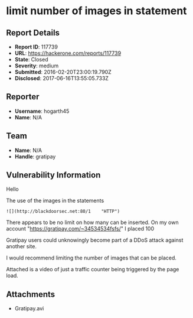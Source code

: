 # limit number of images in statement

## Report Details
- **Report ID**: 117739
- **URL**: https://hackerone.com/reports/117739
- **State**: Closed
- **Severity**: medium
- **Submitted**: 2016-02-20T23:00:19.790Z
- **Disclosed**: 2017-06-16T13:55:05.733Z

## Reporter
- **Username**: hogarth45
- **Name**: N/A

## Team
- **Name**: N/A
- **Handle**: gratipay

## Vulnerability Information
Hello

The use of the images in the statements 

`![](http://blackdoorsec.net:80/1    "HTTP") `

There appears to be no limit on how many can be inserted.
On my own account "https://gratipay.com/~34534534fsfs/" I placed 100

Gratipay users could unknowingly become part of a DDoS attack against another site.

I would recommend limiting the number of images that can be placed.

Attached is a video of just a traffic counter being triggered by the page load.

## Attachments
- Gratipay.avi
